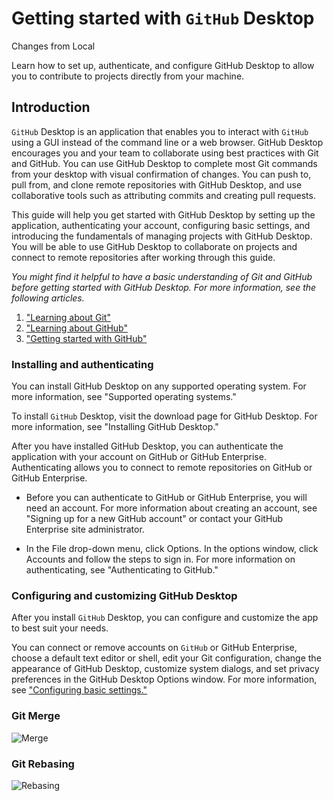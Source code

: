 # Getting started with `GitHub` Desktop

Changes from Local 

Learn how to set up, authenticate, and configure GitHub Desktop to allow you to contribute to projects directly from your machine.

## Introduction

`GitHub` Desktop is an application that enables you to interact with `GitHub` using a GUI instead of the command line or a web browser. GitHub Desktop encourages you and your team to collaborate using best practices with Git and GitHub. You can use GitHub Desktop to complete most Git commands from your desktop with visual confirmation of changes. You can push to, pull from, and clone remote repositories with GitHub Desktop, and use collaborative tools such as attributing commits and creating pull requests.

This guide will help you get started with GitHub Desktop by setting up the application, authenticating your account, configuring basic settings, and introducing the fundamentals of managing projects with GitHub Desktop. You will be able to use GitHub Desktop to collaborate on projects and connect to remote repositories after working through this guide.

_You might find it helpful to have a basic understanding of Git and GitHub before getting started with GitHub Desktop. For more information, see the following articles._

1. ["Learning about Git"](https://docs.github.com/en/free-pro-team@latest/github/using-git/learning-about-git)
1. ["Learning about GitHub"](https://docs.github.com/en/free-pro-team@latest/github/getting-started-with-github/learning-about-github)
1. ["Getting started with GitHub"](https://docs.github.com/en/free-pro-team@latest/github/getting-started-with-github)

### Installing and authenticating

You can install GitHub Desktop on any supported operating system. For more information, see "Supported operating systems."

To install `GitHub` Desktop, visit the download page for GitHub Desktop. For more information, see "Installing GitHub Desktop."

After you have installed GitHub Desktop, you can authenticate the application with your account on GitHub or GitHub Enterprise. Authenticating allows you to connect to remote repositories on GitHub or GitHub Enterprise.

-    Before you can authenticate to GitHub or GitHub Enterprise, you will need an account. For more information about creating an account, see "Signing up for a new GitHub account" or contact your GitHub Enterprise site administrator.

-    In the File drop-down menu, click Options. In the options window, click Accounts and follow the steps to sign in. For more information on authenticating, see "Authenticating to GitHub."

### Configuring and customizing GitHub Desktop

After you install `GitHub` Desktop, you can configure and customize the app to best suit your needs.

You can connect or remove accounts on `GitHub` or GitHub Enterprise, choose a default text editor or shell, edit your Git configuration, change the appearance of GitHub Desktop, customize system dialogs, and set privacy preferences in the GitHub Desktop Options window. For more information, see ["Configuring basic settings."](https://docs.github.com/en/free-pro-team@latest/desktop/getting-started-with-github-desktop/configuring-basic-settings)

### Git Merge

![Merge](https://res.cloudinary.com/practicaldev/image/fetch/s--zRZ0x2Vc--/c_limit%2Cf_auto%2Cfl_progressive%2Cq_66%2Cw_880/https://dev-to-uploads.s3.amazonaws.com/i/rf1o2b6eduboqwkigg3w.gif)

### Git Rebasing

![Rebasing](https://res.cloudinary.com/practicaldev/image/fetch/s--EIY4OOcE--/c_limit%2Cf_auto%2Cfl_progressive%2Cq_66%2Cw_880/https://dev-to-uploads.s3.amazonaws.com/i/dwyukhq8yj2xliq4i50e.gif)
